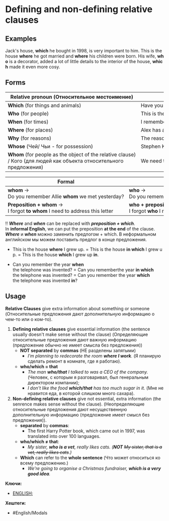 
# Defining and non-defining relative clauses

## Examples

Jack's house, **which** he bought in 1998, is very important to him. This is the house **where** he got married and **where** his children were born. His wife, **who** is a decorator, added a lot of little details to the interior of the house, **which** made it even more cosy.

## Forms

Relative pronoun (Относительное местоимение) | Example
--------------|--------------
**Which** (for things and animals) | Have you read the book **which** I gave you last week?
**Who** (for people) | This is the person **who** helped me yesterday.
**When** (for times) | I remember the time **when** we had a fight.
**Where** (for places) | Alex has a room **where** he keeps all his trophies.
**Why** (for reasons) | The reason **why** he is here is to help you.
**Whose** (Чей/ Чьи - for possession) | Stephen King, **whose** books became bestsellers many times, will be teaching a writing workshop next week.
**Whom** (for people as the object of the relative clause) / Кого (для людей как объекта относительного предложения) | We need to call back the man **whom** we interviewed last Friday.

Formal | Informal
-----------------------------------------------------|--------------------------------------------------------------------
**whom** -> Do you remember Allie **whom** we met yesterday? | **who** -> Do you remember Allie **who** we met yesterday?
**Preposition + whom** -> I forgot **to whom** I need to address this letter | **who + preposition at the end** of the clause -> I forgot **who** I need to address this letter **to**.

!! **_Where_** and **_when_** can be replaced with **_preposition + which_**.
In **informal English**, we can put the preposition **at the end** of the clause.
**_Where_** и **_when_** можно заменить предлогом + which. В неформальном английском мы можем поставить предлог в конце предложения.

- This is the house **where** I grew up. = This is the house **in which** I grew up. = This is the house **which** I grew up **in**.

- Can you remember the year **when** the telephone was invented? = Can you rememberthe year **in which** the telephone was invented? = Can you remember the year **which** the telephone was invented **in**?

## Usage

**Relative Clauses** give extra information about something or someone (Относительные предложения дают дополнительную информацию о чем-то или о ком-то).

1) **Defining relative clauses** give essential information (the sentence usually doesn't make sense without the clause)
	(Определяющие относительные предложения дают важную информацию (предложение обычно не имеет смысла без предложения))
	- **NOT separated** by **commas** (НЕ разделены запятыми)
		- _I'm planning to redecorate the room **where I work**._ (Я планирую сделать ремонт в комнате, где я работаю).
	- **who/which = that**
		- _The man **who/that** I talked to was a CEO of the company._ (Человек, с которым я разговаривал, был генеральным директором компании);
		- _I don't like the food **which/that** has too much sugar in it._ (Мне не нравится еда, в которой слишком много сахара).
2) **Non-defining relative clauses** give not essential, extra information (the senrence makes sense without the clause).
	(Неопределяющие относительные предложения дают несущественную дополнительную информацию (предложение имеет смысл без предложения)).
	- **separated** by **commas**:
		- The first Harry Potter book, which came out in 1997, was translated into over 100 languages.
	- **who/which ≠ that**:
		- _My sister, **who is a vet**, really likes cats. (**NOT** ~~My sister, that is a vet, really likes cats~~.)_
	- **Which** can refer to the **whole sentence** (Что может относиться ко всему предложению.)
		- _We're going to organise a Christmas fundraiser, **which is a very good idea**._


**Ключи:**
- [ENGLISH](ENGLISH);

**Хештеги:**
- #English/Modals